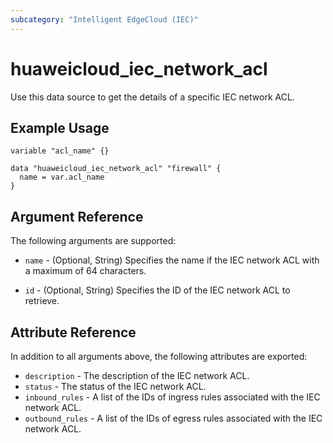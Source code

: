 ```yaml
---
subcategory: "Intelligent EdgeCloud (IEC)"
---
```


# huaweicloud_iec_network_acl

Use this data source to get the details of a specific IEC network ACL.

## Example Usage

```hcl
variable "acl_name" {}

data "huaweicloud_iec_network_acl" "firewall" {
  name = var.acl_name
}
```

## Argument Reference

The following arguments are supported:

* `name` - (Optional, String) Specifies the name if the IEC network ACL with a maximum of 64 characters.

* `id` - (Optional, String) Specifies the ID of the IEC network ACL to retrieve.

## Attribute Reference

In addition to all arguments above, the following attributes are exported:

* `description` - The description of the IEC network ACL.
* `status` - The status of the IEC network ACL.
* `inbound_rules` - A list of the IDs of ingress rules associated with the IEC network ACL.
* `outbound_rules` - A list of the IDs of egress rules associated with the IEC network ACL.
